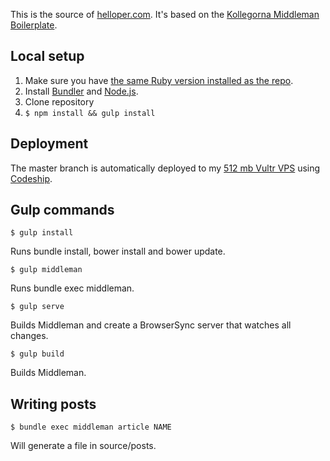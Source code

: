This is the source of [helloper.com](https://www.helloper.com). It's based on the [Kollegorna Middleman Boilerplate](https://github.com/kollegorna/middleman-boilerplate).

## Local setup

1. Make sure you have [the same Ruby version installed as the repo](https://github.com/persand/helloper/blob/master/.ruby-version).
2. Install [Bundler](https://rubygems.org/gems/bundler) and [Node.js](http://nodejs.org).
3. Clone repository
4. ``$ npm install && gulp install``

## Deployment

The master branch is automatically deployed to my [512 mb Vultr VPS](http://www.vultr.com/?ref=7125759) using [Codeship](https://www.codeship.com).

## Gulp commands

    $ gulp install

Runs bundle install, bower install and bower update.

    $ gulp middleman

Runs bundle exec middleman.

    $ gulp serve

Builds Middleman and create a BrowserSync server that watches all changes.

    $ gulp build

Builds Middleman.

## Writing posts

    $ bundle exec middleman article NAME

Will generate a file in source/posts.
